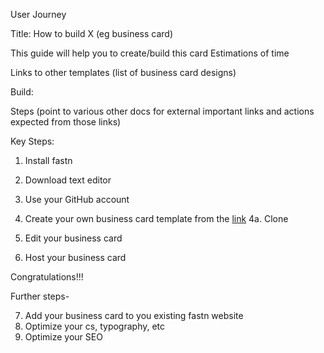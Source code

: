 User Journey


Title: How to build X (eg business card)

This guide will help you to create/build this card
Estimations of time


Links to other templates (list of business card designs)


Build:

Steps
(point to various other docs for external important links and actions expected from those links)


Key Steps:

1. Install fastn
2. Download text editor
3. Use your GitHub account

4. Create your own business card template from the [link]()
4a. Clone 

5. Edit your business card
6. Host your business card

Congratulations!!!

Further steps- <intermediate>

7. Add your business card to you existing fastn website
8. Optimize your cs, typography, etc
9. Optimize your SEO



